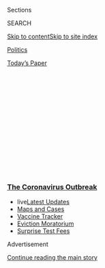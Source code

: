 <div id="app">

<div>

<div>

<div>

<div class="NYTAppHideMasthead css-1q2w90k e1suatyy0">

<div class="section css-ui9rw0 e1suatyy2">

<div class="css-eph4ug er09x8g0">

<div class="css-6n7j50">

</div>

<span class="css-1dv1kvn">Sections</span>

<div class="css-10488qs">

<span class="css-1dv1kvn">SEARCH</span>

</div>

[Skip to content](#site-content)[Skip to site
index](#site-index)

</div>

<div id="masthead-section-label" class="css-1wr3we4 eaxe0e00">

[Politics](https://www.nytimes3xbfgragh.onion/section/politics)

</div>

<div class="css-10698na e1huz5gh0">

</div>

</div>

<div id="masthead-bar-one" class="section hasLinks css-15hmgas e1csuq9d3">

<div class="css-uqyvli e1csuq9d0">

</div>

<div class="css-1uqjmks e1csuq9d1">

</div>

<div class="css-9e9ivx">

[](https://myaccount.nytimes3xbfgragh.onion/auth/login?response_type=cookie&client_id=vi)

</div>

<div class="css-1bvtpon e1csuq9d2">

[Today’s
Paper](https://www.nytimes3xbfgragh.onion/section/todayspaper)

</div>

</div>

</div>

</div>

<div data-aria-hidden="false">

<div id="site-content" data-role="main">

<div>

<div class="css-1aor85t" style="opacity:0.000000001;z-index:-1;visibility:hidden">

<div class="css-1hqnpie">

<div class="css-epjblv">

<span class="css-17xtcya">[Politics](/section/politics)</span><span class="css-x15j1o">|</span><span class="css-fwqvlz">Virus
Surge Brings Calls for Trump to Invoke Defense Production
Act</span>

</div>

<div class="css-k008qs">

<div class="css-1iwv8en">

<span class="css-18z7m18"></span>

<div>

</div>

</div>

<span class="css-1n6z4y">https://nyti.ms/3fRDkO5</span>

<div class="css-1705lsu">

<div class="css-4xjgmj">

<div class="css-4skfbu" data-role="toolbar" data-aria-label="Social Media Share buttons, Save button, and Comments Panel with current comment count" data-testid="share-tools">

  - 
  - 
  - 
  - 
    
    <div class="css-6n7j50">
    
    </div>

  - 

</div>

</div>

</div>

</div>

</div>

</div>

<div class="css-13pd83m">

<div class="css-l9svim">

### [<span class="css-pa1jbp"><span class="css-1rxm0ex">The Coronavirus</span><span class="css-1rxm0ex"> Outbreak</span></span>](https://www.nytimes3xbfgragh.onion/news-event/coronavirus?name=styln-coronavirus-national&region=TOP_BANNER&block=storyline_menu_recirc&action=click&pgtype=Article&impression_id=639b7e90-f2c7-11ea-afab-d96c7c69d660&variant=undefined)

  - <span class="css-ousu42"><span class="css-12clwdu">live</span>[Latest
    Updates](https://www.nytimes3xbfgragh.onion/2020/09/09/world/covid-19-coronavirus.html?name=styln-coronavirus-national&region=TOP_BANNER&block=storyline_menu_recirc&action=click&pgtype=Article&impression_id=639ba5a0-f2c7-11ea-afab-d96c7c69d660&variant=undefined)</span>
  - <span class="css-ousu42">[Maps and
    Cases](https://www.nytimes3xbfgragh.onion/interactive/2020/us/coronavirus-us-cases.html?name=styln-coronavirus-national&region=TOP_BANNER&block=storyline_menu_recirc&action=click&pgtype=Article&impression_id=639ba5a1-f2c7-11ea-afab-d96c7c69d660&variant=undefined)</span>
  - <span class="css-ousu42">[Vaccine
    Tracker](https://www.nytimes3xbfgragh.onion/interactive/2020/science/coronavirus-vaccine-tracker.html?name=styln-coronavirus-national&region=TOP_BANNER&block=storyline_menu_recirc&action=click&pgtype=Article&impression_id=639ba5a2-f2c7-11ea-afab-d96c7c69d660&variant=undefined)</span>
  - <span class="css-ousu42">[Eviction
    Moratorium](https://www.nytimes3xbfgragh.onion/2020/09/02/your-money/eviction-moratorium-covid.html?name=styln-coronavirus-national&region=TOP_BANNER&block=storyline_menu_recirc&action=click&pgtype=Article&impression_id=639ba5a3-f2c7-11ea-afab-d96c7c69d660&variant=undefined)</span>
  - <span class="css-ousu42">[Surprise Test
    Fees](https://www.nytimes3xbfgragh.onion/2020/09/09/upshot/coronavirus-surprise-test-fees.html?name=styln-coronavirus-national&region=TOP_BANNER&block=storyline_menu_recirc&action=click&pgtype=Article&impression_id=639ba5a4-f2c7-11ea-afab-d96c7c69d660&variant=undefined)</span>

</div>

</div>

<div id="top-wrapper" class="css-1sy8kpn">

<div id="top-slug" class="css-l9onyx">

Advertisement

</div>

[Continue reading the main
story](#after-top)

<div class="ad top-wrapper" style="text-align:center;height:100%;display:block;min-height:250px">

<div id="top" class="place-ad" data-position="top" data-size-key="top">

</div>

</div>

<div id="after-top">

</div>

</div>

<div>

<div id="sponsor-wrapper" class="css-1hyfx7x">

<div id="sponsor-slug" class="css-19vbshk">

Supported by

</div>

[Continue reading the main
story](#after-sponsor)

<div id="sponsor" class="ad sponsor-wrapper" style="text-align:center;height:100%;display:block">

</div>

<div id="after-sponsor">

</div>

</div>

<div class="css-186x18t">

</div>

<div class="css-1vkm6nb ehdk2mb0">

# Virus Surge Brings Calls for Trump to Invoke Defense Production Act

</div>

Experts say the law could be more actively used to secure medical
supplies, but the Trump administration’s reluctance has left states and
medical providers in “chaos.”

<div class="css-79elbk" data-testid="photoviewer-wrapper">

<div class="css-z3e15g" data-testid="photoviewer-wrapper-hidden">

</div>

<div class="css-1a48zt4 ehw59r15" data-testid="photoviewer-children">

![<span class="css-16f3y1r e13ogyst0" data-aria-hidden="true">Assembly
line workers producing ventilators at a Ford plant in Ypsilanti, Mich.,
in
May.</span><span class="css-cnj6d5 e1z0qqy90" itemprop="copyrightHolder"><span class="css-1ly73wi e1tej78p0">Credit...</span><span><span>Carlos
Osorio/Associated
Press</span></span></span>](https://static01.graylady3jvrrxbe.onion/images/2020/07/17/us/politics/17dc-virus-dpa1/merlin_173583366_d67478ff-a021-480b-96ae-a1666c1bdb73-articleLarge.jpg?quality=75&auto=webp&disable=upscale)

</div>

</div>

<div class="css-18e8msd">

<div class="css-vp77d3 epjyd6m0">

<div class="css-1baulvz">

By <span class="css-1baulvz last-byline" itemprop="name">Aishvarya
Kavi</span>

</div>

</div>

  - July 22,
    2020

  - 
    
    <div class="css-4xjgmj">
    
    <div class="css-d8bdto" data-role="toolbar" data-aria-label="Social Media Share buttons, Save button, and Comments Panel with current comment count" data-testid="share-tools">
    
      - 
      - 
      - 
      - 
        
        <div class="css-6n7j50">
        
        </div>
    
      - 
    
    </div>
    
    </div>

</div>

</div>

<div class="section meteredContent css-1r7ky0e" name="articleBody" itemprop="articleBody">

<div class="css-1fanzo5 StoryBodyCompanionColumn">

<div class="css-53u6y8">

WASHINGTON — Experts, medical workers and elected officials are reviving
their call for the Trump administration to ramp up its use of the
[Defense Production
Act](https://www.nytimes3xbfgragh.onion/2020/03/20/us/politics/defense-production-act-virus.html)
to secure critical medical supplies.

In March, as the coronavirus pandemic took hold in the United States and
[pressure from cities and
states](https://www.nytimes3xbfgragh.onion/2020/03/27/us/politics/coronavirus-trump-ventilators-gm-ventec.html)
grew, President Trump used the act to [press General
Motors](https://www.nytimes3xbfgragh.onion/2020/03/30/business/gm-ventilators-coronavirus-trump.html)
to begin production of ventilators. But four months later, frustrated by
what they describe as a lack of federal leadership in the face of
continued shortages, critics say the Trump administration is not
wielding the act to the extent that it can and should.

“What the federal government — the president or secretaries possessing
delegated authority — have not done yet is use the D.P.A. to create a
permanent, sustainable, redundant, domestic supply chain for all things
pandemic: testing, swabs, [N95
masks](https://www.nytimes3xbfgragh.onion/2020/06/01/health/masks-surgical-N95-coronavirus.html),
etc.,” said Jamie Baker, a former legal adviser to the National Security
Council and a professor of national security law at Syracuse University.

“I’m frustrated that there appears to be no national strategy,” said
Larry Hall, who retired in August as the director of the Defense
Production Act program at the Federal Emergency Management Agency. “Why
isn’t this administration using the act to prevent shortages?”

</div>

</div>

<div class="css-1fanzo5 StoryBodyCompanionColumn">

<div class="css-53u6y8">

The White House did not respond to a request for comment, but at a White
House coronavirus task force briefing last week, [Vice President Mike
Pence
said](https://www.whitehouse.gov/briefings-statements/press-briefing-vice-president-pence-members-white-house-coronavirus-task-force-baton-rouge-la/)
that the administration continued to work to provide states with
critical supplies. The federal government’s “ability to respond to this
pandemic is substantially better than two and three months ago,” he
said.

The Defense Production Act grants the federal government a range of
authorities such as issuing loans to expand a vendor’s capacity,
controlling the distribution of a company’s products and — most commonly
— compelling companies to prioritize the government’s orders over those
of other clients, meaning the federal government essentially skips to
the front of the line.

Since taking office, Mr. Trump has [routinely
used](https://www.nytimes3xbfgragh.onion/2020/03/31/us/politics/coronavirus-defense-production-act.html)
the Korean War-era law to procure defense equipment, but he [resisted
doing
so](https://www.nytimes3xbfgragh.onion/2020/03/20/us/politics/trump-coronavirus-supplies.html)
in the early days of the pandemic. States and medical providers are
still competing with one another to procure vital supplies that are
unevenly distributed, just as they did months
ago.

<div id="NYT_MAIN_CONTENT_1_REGION" class="css-9tf9ac">

<div>

<div id="styln-covid-updates-world" class="section interactive-content interactive-size-medium css-1ftcdic">

<div class="css-17ih8de interactive-body">

<div id="styln-briefing-block" data-asset-id="QXJ0aWNsZTpueXQ6Ly9hcnRpY2xlLzA0MTc1MmJmLWNmNmQtNTIyZC1iYWQ1LWQxYmNkZmQyMTZmMg==">

<div class="briefing-block-header-section">

# [Latest Updates: The Coronavirus Outbreak](https://www.nytimes3xbfgragh.onion/2020/09/09/world/covid-19-coronavirus.html?action=click&pgtype=Article&state=default&region=MAIN_CONTENT_1&context=storylines_live_updates)

<div class="briefing-block-ts">

Updated 2020-09-09T18:04:33.466Z

</div>

</div>

  - [Top U.S. health officials update Congress on vaccine development
    and distribution
    plans.](https://www.nytimes3xbfgragh.onion/2020/09/09/world/covid-19-coronavirus.html?action=click&pgtype=Article&state=default&region=MAIN_CONTENT_1&context=storylines_live_updates#link-279e24e2)
  - [Indoor dining in N.Y.C. will return with limits on Sept. 30, Cuomo
    says.](https://www.nytimes3xbfgragh.onion/2020/09/09/world/covid-19-coronavirus.html?action=click&pgtype=Article&state=default&region=MAIN_CONTENT_1&context=storylines_live_updates#link-792ae257)
  - [As drugmakers pledge to thoroughly vet vaccines, one company pauses
    its trials for a safety
    review.](https://www.nytimes3xbfgragh.onion/2020/09/09/world/covid-19-coronavirus.html?action=click&pgtype=Article&state=default&region=MAIN_CONTENT_1&context=storylines_live_updates#link-5b0bf0d1)

<div class="briefing-block-footer">

<div class="briefing-block-footer-meta">

[See more
updates](https://www.nytimes3xbfgragh.onion/2020/09/09/world/covid-19-coronavirus.html?action=click&pgtype=Article&state=default&region=MAIN_CONTENT_1&context=storylines_live_updates)

</div>

<div class="briefing-block-briefinglinks">

<span>More live coverage:</span>
[Markets](https://www.nytimes3xbfgragh.onion/live/2020/09/09/business/stock-market-today-coronavirus?action=click&pgtype=Article&state=default&region=MAIN_CONTENT_1&context=storylines_live_updates)

</div>

</div>

</div>

</div>

</div>

</div>

</div>

“The reluctance to use this tool has simply led to chaos,” said Andrew
Hunter, the director of the Defense-Industrial Initiatives Group at the
Center for Strategic and International Studies.

Deborah Burger, a president of National Nurses United, says many nurses
are forced to reuse N95 masks even though they should be discarded
between patients. Some [nurses are also
concerned](https://www.nytimes3xbfgragh.onion/2020/07/08/health/coronavirus-masks-ppe-doc.html)
that because of wear and tear, [decontaminated
masks](https://www.nytimes3xbfgragh.onion/2020/04/11/business/coronavirus-n95-mask-decontaminating-reuse.html)
will not properly filter out the virus. The Centers for Disease Control
and Prevention [does not approve of
decontaminating](https://www.cdc.gov/coronavirus/2019-ncov/hcp/ppe-strategy/decontamination-reuse-respirators.html)
masks for reuse, but exceptions have been made for “times of shortage.”

</div>

</div>

<div class="css-1fanzo5 StoryBodyCompanionColumn">

<div class="css-53u6y8">

“In all indications, the capacity of P.P.E. is lower than the demand,”
said Prakash Mirchandani, the director of the Center for Supply Chain
Management at the University of Pittsburgh, referring to personal
protective equipment. “The total requirement of N95 masks, just for
physicians and nurses, is about four to five billion units a year.”

The federal government does not release
[reports](https://www.fema.gov/media-library-data/1582898704576-dc44bbe61cce3cf763cc8a6b92617188/2018_DPAC_Report_to_Congress.pdf)
outlining each specific order placed under the Defense Production Act.
But based on contracts that have been announced, interviews with experts
who are tracking the distribution of medical supplies and interviews
with advocates for medical workers’ needs, there is little evidence that
the administration has made widespread use of the act to control the
supply chain to combat the coronavirus.

“There have been myths that, at one point, all of a sudden, there was
enough of a stockpile of protective equipment,” said Ms. Burger, who is
a nurse at a hospital in Sonoma County, Calif. “But the honest truth is
that if you talk to any nurse in the country, they have never had enough
equipment.”

A spokeswoman for the Defense Department said it had awarded seven
contracts for medical supplies under the Defense Production Act since
the coronavirus pandemic began. But **** as cases [surge across the
country](https://www.nytimes3xbfgragh.onion/interactive/2020/us/coronavirus-us-cases.html),
the rate of infections has outpaced the production of protective gear,
especially for N95 masks.

<div id="NYT_MAIN_CONTENT_2_REGION" class="css-9tf9ac">

<div>

</div>

</div>

Under five of those contracts, the Defense Department paid three
companies over $200 million to expand and retool factories to produce
N95 masks in greater quantities — a process that takes months. The
companies will not reach maximum production until late summer or fall.

A spokeswoman for 3M, a manufacturer of N95 masks that has received at
least four contracts from the federal government under the act, said it
had delivered 200 million N95 masks to U.S. hospitals, FEMA and the
federal stockpile since the pandemic began.

But FEMA [estimates that even in
October](https://www.hassan.senate.gov/imo/media/doc/SCTF%20Demand%20PPE%20Chart.pdf),
when it predicts that the United States will produce 180 million N95
masks a month, domestic production will not meet demand. Still, the last
time the Defense Department issued a contract under the Defense
Production Act to produce additional masks was in late May.

</div>

</div>

<div class="css-1fanzo5 StoryBodyCompanionColumn">

<div class="css-53u6y8">

For one of the Defense Department’s two other contracts for medical
supplies under the act, deliveries of protective gear began the same
week the agreement was announced in May. More than 10 million masks and
gowns were included in kits of protective gear for workers at over
15,000 nursing homes. But FEMA estimated in May that the United States
needed more than 150 million gowns.

The other contract, announced in April, doubled production of the only
domestic manufacturer of swabs for coronavirus tests to 40 million per
month. But now, more that three months later, officials in some cities
are forced to [limit
testing](https://www.nytimes3xbfgragh.onion/2020/07/06/us/coronavirus-test-shortage.html)
because of swab shortages.

In addition to the Defense Department’s contracts, FEMA said it had
issued one contract under the act to 3M for the production of N95 masks.
The Department of Health and Human Services has [announced
contracts](https://www.hhs.gov/about/news/2020/04/13/hhs-announces-new-ventilator-contracts-orders-now-totaling-over-130000-ventilators.html)
with at least seven companies to produce ventilators; it did not respond
to a request for more information.

In March, Neil Bradley, the executive vice president and chief policy
officer at the U.S. Chamber of Commerce, said the Defense Production Act
was not “a magic wand.”

And testifying before the House Homeland Security Committee on
Wednesday, Peter T. Gaynor, the FEMA administrator, defended the
administration’s approach to using the law.

“We used it when we needed it,” Mr. Gaynor said. “It’s just not as easy
as flipping the switch.”

But Mr. Hall said that had not been his experience.

“I have used this like a switch,” he said. “The military uses this like
a switch. I can’t understand why it can’t be switched on to meet these
vital shortages.”

</div>

</div>

<div class="css-1fanzo5 StoryBodyCompanionColumn">

<div class="css-53u6y8">

Mr. Mirchandani said that relying on the law to increase manufacturing
of ventilators helped significantly. There does not seem to be a
shortage after at least seven contracts to send almost 30,000
ventilators to the federal government’s stockpile by June 1. But there
is far less demand for ventilators than for protective gear.

“There has to be support from some external source, probably from the
federal government, to increase capacity quickly,” Mr. Mirchandani said.
“And distribution also has to be done in a coordinated fashion.”

</div>

</div>

<div class="css-79elbk" data-testid="photoviewer-wrapper">

<div class="css-z3e15g" data-testid="photoviewer-wrapper-hidden">

</div>

<div class="css-1a48zt4 ehw59r15" data-testid="photoviewer-children">

![<span class="css-16f3y1r e13ogyst0" data-aria-hidden="true">Medical
workers nationwide still face shortages of personal protective equipment
such as
masks.</span><span class="css-cnj6d5 e1z0qqy90" itemprop="copyrightHolder"><span class="css-1ly73wi e1tej78p0">Credit...</span><span>Erin
Schaff/The New York
Times</span></span>](https://static01.graylady3jvrrxbe.onion/images/2020/07/17/us/politics/17dc-virus-dpa2/merlin_174389439_401d5771-5268-4ea5-bb7b-6c865e9266bb-articleLarge.jpg?quality=75&auto=webp&disable=upscale)

</div>

</div>

<div class="css-1fanzo5 StoryBodyCompanionColumn">

<div class="css-53u6y8">

Jessica R. Maxwell, a spokeswoman for the Defense Department, said that
all current contracts under the act were on track to meet production
goals, but she did not say how the department would work to fill the gap
in demand.

In testimony before Congress this month, Gov. J.B. Pritzker of Illinois
blamed the federal government for forcing states into “a bidding war for
lifesaving supplies.”

“The Defense Production Act was not broadly invoked early enough,” he
said.

Mr. Baker, the national security law professor, said he worried that the
federal government’s struggle to supply swabs and protective gear might
portend difficulties in widely distributing a vaccine.

“Whatever vaccine is produced, it’s going to involve a vial and a
needle,” he said. “If we cannot figure out how to produce enough swabs
or tests, will we figure out how to produce enough vaccine or
treatments?”

</div>

</div>

<div>

</div>

</div>

<div>

</div>

<div>

</div>

<div>

</div>

<div>

<div id="bottom-wrapper" class="css-1ede5it">

<div id="bottom-slug" class="css-l9onyx">

Advertisement

</div>

[Continue reading the main
story](#after-bottom)

<div id="bottom" class="ad bottom-wrapper" style="text-align:center;height:100%;display:block;min-height:90px">

</div>

<div id="after-bottom">

</div>

</div>

</div>

</div>

</div>

## Site Index

<div>

</div>

## Site Information Navigation

  - [© <span>2020</span> <span>The New York Times
    Company</span>](https://help.nytimes3xbfgragh.onion/hc/en-us/articles/115014792127-Copyright-notice)

<!-- end list -->

  - [NYTCo](https://www.nytco.com/)
  - [Contact
    Us](https://help.nytimes3xbfgragh.onion/hc/en-us/articles/115015385887-Contact-Us)
  - [Work with us](https://www.nytco.com/careers/)
  - [Advertise](https://nytmediakit.com/)
  - [T Brand Studio](http://www.tbrandstudio.com/)
  - [Your Ad
    Choices](https://www.nytimes3xbfgragh.onion/privacy/cookie-policy#how-do-i-manage-trackers)
  - [Privacy](https://www.nytimes3xbfgragh.onion/privacy)
  - [Terms of
    Service](https://help.nytimes3xbfgragh.onion/hc/en-us/articles/115014893428-Terms-of-service)
  - [Terms of
    Sale](https://help.nytimes3xbfgragh.onion/hc/en-us/articles/115014893968-Terms-of-sale)
  - [Site
    Map](https://spiderbites.nytimes3xbfgragh.onion)
  - [Help](https://help.nytimes3xbfgragh.onion/hc/en-us)
  - [Subscriptions](https://www.nytimes3xbfgragh.onion/subscription?campaignId=37WXW)

</div>

</div>

</div>

</div>
